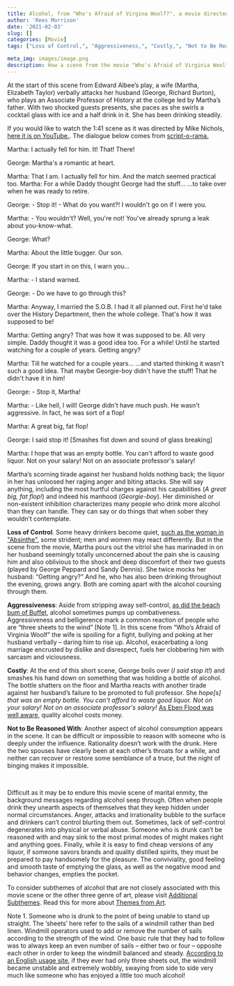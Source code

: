```yaml
---
title: Alcohol, from "Who's Afraid of Virgina Woolf?", a movie directed by Mike Nichols
author: 'Rees Morrison'
date: '2021-02-03'
slug: []
categories: [Movie]
tags: ["Loss of Control,", "Aggressiveness,", "Costly,", "Not to Be Reasoned With", ]

meta_img: images/image.png
description: How a scene from the movie "Who's Afraid of Virginia Woolf", directed by Mike Nichols and starring Elizabeth Taylor and Richard Burton suggests ideas about drinking alcoholic beverages.
---
```


At the start of this scene from Edward Albee’s play, a wife (Martha, Elizabeth Taylor) verbally attacks her husband (George, Richard Burton), who plays an Associate Professor of History at the college led by Martha’s father. With two shocked guests presents, she paces as she swirls a cocktail glass with ice and a half drink in it.  She has been drinking steadily.  

<!--more-->

If you would like to watch the 1:41 scene as it was directed by Mike Nichols, [here it is on YouTube.](https://www.youtube.com/watch?v=nInE5TITzE8 "Scene on YouTube").  The dialogue below comes from [script-o-rama.](http://www.script-o-rama.com/movie_scripts/w/whos-afraid-of-virginia-woolf-script.html) 

Martha: I actually fell for him.  It! That! There!  

George: Martha's a romantic at heart.

Martha: That I am.  I actually fell for him.  And the match seemed practical too.
Martha: For a while Daddy thought George had the stuff...  ...to take over when he was ready to retire.
  
George: - Stop it!   - What do you want?! I wouldn't go on if I were you.

Martha: - You wouldn't? Well, you're not!  You've already sprung a leak about you-know-what.
  
George: What?
  
Martha: About the little bugger. Our son.
  
George: If you start in on this, I warn you...
  
Martha: - I stand warned.

George: - Do we have to go through this?
  
Martha: Anyway, I married the S.O.B.  I had it all planned out.  First he'd take over the History Department, then the whole college.  That's how it was supposed to be!

Martha: Getting angry?  That was how it was supposed to be.  All very simple.  Daddy thought it was a good idea too.  For a while!  Until he started watching for a couple of years.  Getting angry?
  
Martha: Till he watched for a couple years... ...and started thinking it wasn't such a good idea.  That maybe Georgie-boy didn't have the stuff!  That he didn't have it in him!
  
George: - Stop it, Martha!

Martha: - Like hell, I will!  George didn't have much push.  He wasn't aggressive.  In fact, he was sort of a flop!
  
Martha: A great big, fat flop!
  
George: I said stop it!  [Smashes fist down and sound of glass breaking]
  
Martha: I hope that was an empty bottle.  You can't afford to waste good liquor.  Not on your salary! Not on an associate professor's salary!


Martha’s scorning tirade against her husband holds nothing back; the liquor in her has unloosed her raging anger and biting attacks.  She will say anything, including the most hurtful charges against his capabilities (*A great big, fat flop!*) and indeed his manhood (*Georgie-boy*). Her diminished or non-existent inhibition characterizes many people who drink more alcohol than they can handle.  They can say or do things that when sober they wouldn’t contemplate.

**Loss of Control**. Some heavy drinkers become quiet, [such as the woman in "Absinthe"](https://themesfromart.com/blog/2021-02-03-alcohol-absinthe-degas/alcoholabsinthedegas/), some strident; men and women may react differently.  But in the scene from the movie, Martha pours out the vitriol she has marinaded in on her husband seemingly totally unconcerned about the pain she is causing him and also oblivious to the shock and deep discomfort of their two guests (played by George Peppard and Sandy Dennis).   She twice mocks her husband: “Getting angry?”  And he, who has also been drinking throughout the evening, grows angry. Both are coming apart with the alcohol coursing through them.

**Aggressiveness**: Aside from stripping away self-control, [as did the beach bum of Buffet](https://themesfromart.com/blog/2021-02-01-alcohol-margaritaville-buffet/alcoholmargarita/), alcohol sometimes pumps up combativeness.  Aggressiveness and belligerence mark a common reaction of people who are “three sheets to the wind” [Note 1].  In this scene from “Who’s Afraid of Virginia Woolf” the wife is spoiling for a fight, bullying and poking at her husband verbally – daring him to rise up. Alcohol, exacerbating a long marriage encrusted by dislike and disrespect, fuels her clobbering him with sarcasm and viciousness.

**Costly**: At the end of this short scene, George boils over (*I said stop it!*) and smashes his hand down on something that was holding a bottle of alcohol.  The bottle shatters on the floor and Martha reacts with another tirade against her husband’s failure to be promoted to full professor.  She *hope[s] that was an empty bottle.  You can't afford to waste good liquor.  Not on your salary!  Not on an associate professor's salary!*  [As Eben Flood was well aware](https://themesfromart.com/post/2021-01-24-alcohol-flood-frost/alcohol/), quality alcohol costs money. 

**Not to Be Reasoned With**: Another aspect of alcohol consumption appears in the scene. It can be difficult or impossible to reason with someone who is deeply under the influence. Rationality doesn’t work with the drunk. Here the two spouses have clearly been at each other’s throats for a while, and neither can recover or restore some semblance of a truce, but the night of binging makes it impossible.

&nbsp;

Difficult as it may be to endure this movie scene of marital enmity, the background messages regarding alcohol seep through. Often when people drink they unearth aspects of themselves that they keep hidden under normal circumstances.  Anger, attacks and irrationality bubble to the surface and drinkers can’t control blurting them out.  Sometimes, lack of self-control degenerates into physical or verbal abuse.  Someone who is drunk can’t be reasoned with and may sink to the most primal modes of might makes right and anything goes.  Finally, while it is easy to find cheap versions of any liquor, if someone savors brands and quality distilled spirits, they must be prepared to pay handsomely for the pleasure.  The conviviality, good feeling and smooth taste of emptying the glass, as well as the negative mood and behavior changes, empties the pocket.

To consider subthemes of alcohol that are not closely associated with this movie scene or the other three genre of art, please visit [Additional Subthemes](https://themesfromart.com/blog/2021-02-03-alcohol-wide-view/alcohol-wide-angle/).  Read this for more about [Themes from Art](http://bit.ly/3sRXopI). 



Note 1.  Someone who is drunk to the point of being unable to stand up straight. The ‘sheets’ here refer to the sails of a windmill rather than bed linen. Windmill operators used to add or remove the number of sails according to the strength of the wind.  One basic rule that they had to follow was to always keep an even number of sails – either two or four – opposite each other in order to keep the windmill balanced and steady. [According to an English usage site](https://www.ecenglish.com/learnenglish/lessons/why-do-we-say-three-sheets-wind), if they ever had only three sheets out, the windmill became unstable and extremely wobbly, swaying from side to side very much like someone who has enjoyed a little too much alcohol!  


